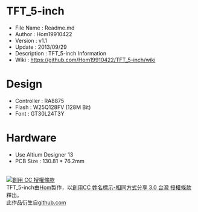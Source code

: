 TFT_5-inch
========
* File Name   : Readme.md
* Author      : Hom19910422
* Version     : v1.1
* Update      : 2013/09/29
* Description : TFT_5-inch Information
* Wiki        : https://github.com/Hom19910422/TFT_5-inch/wiki

Design
========
* Controller : RA8875
* Flash      : W25Q128FV (128M Bit)
* Font       : GT30L24T3Y

Hardware
========
* Use Altium Designer 13
* PCB Size : 130.81 * 76.2mm  
  
  
<br>  
<a rel="license" href="http://creativecommons.org/licenses/by-sa/3.0/tw/deed.zh_TW"><img alt="創用 CC 授權條款" style="border-width:0" src="http://i.creativecommons.org/l/by-sa/3.0/tw/88x31.png" /></a><br /><span xmlns:dct="http://purl.org/dc/terms/" property="dct:title">TFT_5-inch</span>由<a xmlns:cc="http://creativecommons.org/ns#" href="https://plus.google.com/u/0/112822505513154783828/posts" property="cc:attributionName" rel="cc:attributionURL">Hom</a>製作，以<a rel="license" href="http://creativecommons.org/licenses/by-sa/3.0/tw/deed.zh_TW">創用CC 姓名標示-相同方式分享 3.0 台灣 授權條款</a>釋出。<br />此作品衍生自<a xmlns:dct="http://purl.org/dc/terms/" href="https://github.com/Hom19910422" rel="dct:source">github.com</a>